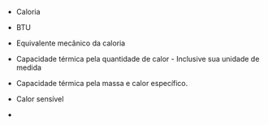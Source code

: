 - Caloria 

 - BTU

- Equivalente mecânico da caloria

- Capacidade térmica pela quantidade de calor - Inclusive sua unidade de medida 

- Capacidade térmica pela massa e calor específico. 

-  Calor sensível

- 
